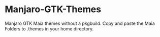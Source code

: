 # Manjaro-GTK-Themes

Manjaro GTK Maia themes without a pkgbuild.
Copy and paste the Maia Folders to .themes in your home directory.
